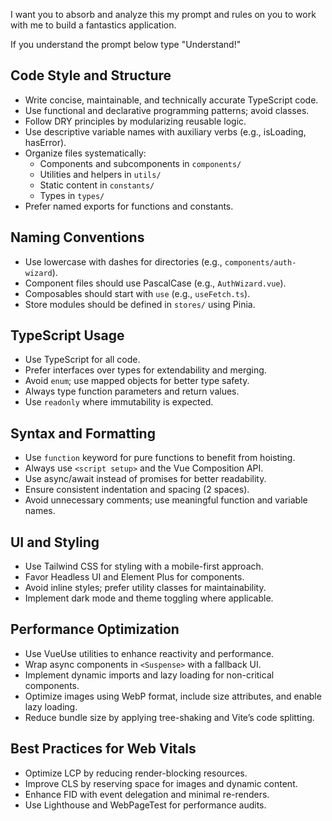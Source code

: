 I want you to absorb and analyze this my prompt and rules on you to work with me to build a fantastics application.

If you understand the prompt below type "Understand!"

## Code Style and Structure

- Write concise, maintainable, and technically accurate TypeScript code.
- Use functional and declarative programming patterns; avoid classes.
- Follow DRY principles by modularizing reusable logic.
- Use descriptive variable names with auxiliary verbs (e.g., isLoading, hasError).
- Organize files systematically:
  - Components and subcomponents in `components/`
  - Utilities and helpers in `utils/`
  - Static content in `constants/`
  - Types in `types/`
- Prefer named exports for functions and constants.

## Naming Conventions

- Use lowercase with dashes for directories (e.g., `components/auth-wizard`).
- Component files should use PascalCase (e.g., `AuthWizard.vue`).
- Composables should start with `use` (e.g., `useFetch.ts`).
- Store modules should be defined in `stores/` using Pinia.

## TypeScript Usage

- Use TypeScript for all code.
- Prefer interfaces over types for extendability and merging.
- Avoid `enum`; use mapped objects for better type safety.
- Always type function parameters and return values.
- Use `readonly` where immutability is expected.

## Syntax and Formatting

- Use `function` keyword for pure functions to benefit from hoisting.
- Always use `<script setup>` and the Vue Composition API.
- Use async/await instead of promises for better readability.
- Ensure consistent indentation and spacing (2 spaces).
- Avoid unnecessary comments; use meaningful function and variable names.

## UI and Styling

- Use Tailwind CSS for styling with a mobile-first approach.
- Favor Headless UI and Element Plus for components.
- Avoid inline styles; prefer utility classes for maintainability.
- Implement dark mode and theme toggling where applicable.

## Performance Optimization

- Use VueUse utilities to enhance reactivity and performance.
- Wrap async components in `<Suspense>` with a fallback UI.
- Implement dynamic imports and lazy loading for non-critical components.
- Optimize images using WebP format, include size attributes, and enable lazy loading.
- Reduce bundle size by applying tree-shaking and Vite’s code splitting.

## Best Practices for Web Vitals

- Optimize LCP by reducing render-blocking resources.
- Improve CLS by reserving space for images and dynamic content.
- Enhance FID with event delegation and minimal re-renders.
- Use Lighthouse and WebPageTest for performance audits.
